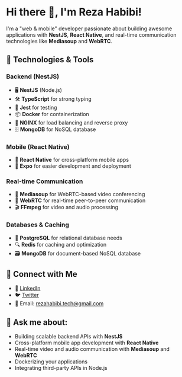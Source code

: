 # Hi there 👋, I'm Reza Habibi!

I'm a "web & mobile" developer passionate about building awesome applications with **NestJS**, **React Native**, and real-time communication technologies like **Mediasoup** and **WebRTC**.

## 🔧 Technologies & Tools

### Backend (NestJS)
- 🖥️ **NestJS** (Node.js)
- 🛠️ **TypeScript** for strong typing
- 🧪 **Jest** for testing
- 📦 **Docker** for containerization
- 🚀 **NGINX** for load balancing and reverse proxy
- 🗄️ **MongoDB** for NoSQL database

### Mobile (React Native)
- 📱 **React Native** for cross-platform mobile apps
- 📱 **Expo** for easier development and deployment

### Real-time Communication
- 🎥 **Mediasoup** for WebRTC-based video conferencing
- 📡 **WebRTC** for real-time peer-to-peer communication
- 🎬 **FFmpeg** for video and audio processing

### Databases & Caching
- 💾 **PostgreSQL** for relational database needs
- 🔍 **Redis** for caching and optimization
- 🗃️ **MongoDB** for document-based NoSQL database

## 🔗 Connect with Me
- 💼 [LinkedIn](https://www.linkedin.com/in/rezahabibi)
- 🐦 [Twitter](https://twitter.com/RezaHabibi1001)
- 📧 Email: [rezahabibi.tech@gmail.com](mailto:rezahabibi.coder@gmail.com)

## 💬 Ask me about:
- Building scalable backend APIs with **NestJS**
- Cross-platform mobile app development with **React Native**
- Real-time video and audio communication with **Mediasoup** and **WebRTC**
- Dockerizing your applications
- Integrating third-party APIs in Node.js
